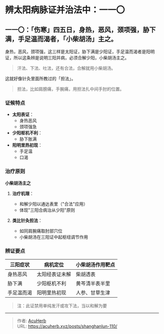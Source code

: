 # 辨太阳病脉证并治法中：一一〇


## 一一〇：「伤寒」四五日，身热，恶风，颈项强，胁下满，手足温而渴者，「小柴胡汤」主之。

<!--more-->

身热，恶风，颈项强，这三样是太阳证，胁下满是少阳证，手足温而渴者是阳明证，所以这条辨是说明三阳并病，必须合解少阳，小柴胡汤主之。

> 汗法、下法、吐法，还有合法，合解就用小柴胡汤。

这就好像针灸里面所教过的「担法」。

> 担法，比如肩膀痛，手腕痛，用担法扎中间手肘的位置。

### 证候特点
- **太阳表证**：
  - 身热恶风
  - 颈项强急
- **少阳枢机不利**：
  - 胁下胀满
- **阳明里热初现**：
  - 手足温
  - 口渴

### 治疗原则
**小柴胡汤主之**  
1. **治疗机理**：
   - 和解少阳以通达表里（"合法"应用）
   - 体现"三阳合病治从少阳"原则

2. **类比针灸担法**：
   - 如同肩腕痛取肘部穴位
   - 小柴胡汤在三阳证中起枢纽调节作用

### 辨证要点
| 三阳症状        | 病机定位          | 小柴胡汤作用靶点 |
|----------------|-------------------|------------------|
| 身热恶风       | 太阳经表证未解    | 柴胡透表         |
| 胁下满         | 少阳枢机不利      | 黄芩清半表半里   |
| 手足温而渴     | 阳明里热初现      | 人参、甘草生津   |

> 注：此证禁用单纯发汗或攻下法，当以和解为要

---

> 作者: [AcuHerb](https://acuherb.xyz)  
> URL: https://acuherb.xyz/posts/shanghanlun-110/  

